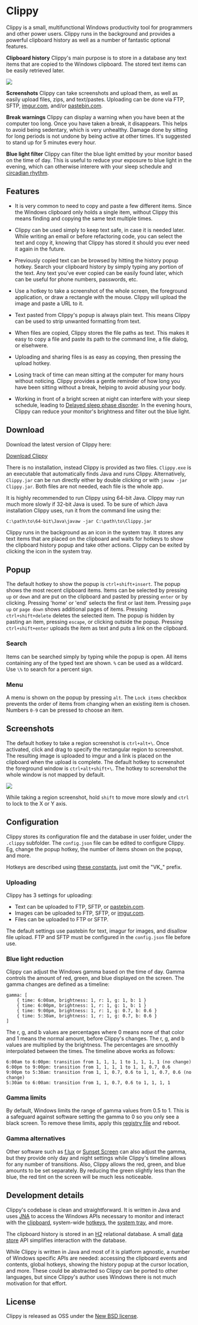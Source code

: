 # Clippy

Clippy is a small, multifunctional Windows productivity tool for programmers and other power users. Clippy runs in the background and provides a powerful clipboard history as well as a number of fantastic optional features.

**Clipboard history** Clippy's main purpose is to store in a database any text items that are copied to the Windows clipboard. The stored text items can be easily retrieved later.

![](http://i.imgur.com/4vEWhmX.png)

**Screenshots** Clippy can take screenshots and upload them, as well as easily upload files, zips, and text/pastes. Uploading can be done via FTP, SFTP, [imgur.com](http://imgur.com/), and/or [pastebin.com](http://pastebin.com/).

**Break warnings** Clippy can display a warning when you have been at the computer too long. Once you have taken a break, it disappears. This helps to avoid being sedentary, which is very unhealthy. Damage done by sitting for long periods is not undone by being active at other times. It's suggested to stand up for 5 minutes every hour.

**Blue light filter** Clippy can filter the blue light emitted by your monitor based on the time of day. This is useful to reduce your exposure to blue light in the evening, which can otherwise interere with your sleep schedule and [circadian rhythm](https://en.wikipedia.org/wiki/Circadian_rhythm).

## Features

* It is very common to need to copy and paste a few different items. Since the Windows clipboard only holds a single item, without Clippy this means finding and copying the same text multiple times.

* Clippy can be used simply to keep text safe, in case it is needed later. While writing an email or before refactoring code, you can select the text and copy it, knowing that Clippy has stored it should you ever need it again in the future.

* Previously copied text can be browsed by hitting the history popup hotkey. Search your clipboard history by simply typing any portion of the text. Any text you've ever copied can be easily found later, which can be useful for phone numbers, passwords, etc.

* Use a hotkey to take a screenshot of the whole screen, the foreground application, or draw a rectangle with the mouse. Clippy will upload the image and paste a URL to it.

* Text pasted from Clippy's popup is always plain text. This means Clippy can be used to strip unwanted formatting from text.

* When files are copied, Clippy stores the file paths as text. This makes it easy to copy a file and paste its path to the command line, a file dialog, or elsehwere.

* Uploading and sharing files is as easy as copying, then pressing the upload hotkey.

* Losing track of time can mean sitting at the computer for many hours without noticing. Clippy provides a gentle reminder of how long you have been sitting without a break, helping to avoid abusing your body.

* Working in front of a bright screen at night can interfere with your sleep schedule, leading to [Delayed sleep phase disorder](https://en.wikipedia.org/wiki/Delayed_sleep_phase_disorder). In the evening hours, Clippy can reduce your monitor's brightness and filter out the blue light.

## Download

Download the latest version of Clippy here:

[Download Clippy](https://github.com/EsotericSoftware/clippy/releases)

There is no installation, instead Clippy is provided as two files. `Clippy.exe` is an executable that automatically finds Java and runs Clippy. Alternatively, `Clippy.jar` can be run directly either by double clicking or with `javaw -jar Clippy.jar`. Both files are not needed, each file is the whole app.

It is highly recommended to run Clippy using 64-bit Java. Clippy may run much more slowly if 32-bit Java is used. To be sure of which Java installation Clippy uses, run it from the command line using the:

```
C:\path\to\64-bit\Java\javaw -jar C:\path\to\Clippy.jar
```

Clippy runs in the background as an icon in the system tray. It stores any text items that are placed on the clipboard and waits for hotkeys to show the clipboard history popup and take other actions. Clippy can be exited by clicking the icon in the system tray.

## Popup

The default hotkey to show the popup is `ctrl+shift+insert`. The popup shows the most recent clipboard items. Items can be selected by pressing `up` or `down` and are put on the clipboard and pasted by pressing `enter` or by clicking. Pressing 'home' or 'end' selects the first or last item. Pressing `page up` or `page down` shows additional pages of items. Pressing `ctrl+shift+delete` deletes the selected item. The popup is hidden by pasting an item, pressing `escape`, or clicking outside the popup. Pressing `ctrl+shift+enter` uploads the item as text and puts a link on the clipboard.

### Search

Items can be searched simply by typing while the popup is open. All items containing any of the typed text are shown. `%` can be used as a wildcard. Use `\%` to search for a percent sign.

### Menu

A menu is shown on the popup by pressing `alt`. The `Lock items` checkbox prevents the order of items from changing when an existing item is chosen. Numbers `0-9` can be pressed to choose an item.

## Screenshots

The default hotkey to take a region screenshot is `ctrl+alt+\`. Once activated, click and drag to specify the rectangular region to screenshot. The resulting image is uploaded to imgur and a link is placed on the clipboard when the upload is complete. The default hotkey to screenshot the foreground window is `ctrl+alt+shift+\`. The hotkey to screenshot the whole window is not mapped by default.

![](http://i.imgur.com/Ld05ys6.png)

While taking a region screenshot, hold `shift` to move more slowly and `ctrl` to lock to the X or Y axis.

## Configuration

Clippy stores its configuration file and the database in user folder, under the `.clippy` subfolder. The `config.json` file can be edited to configure Clippy. Eg, change the popup hotkey, the number of items shown on the popup, and more.

Hotkeys are described using [these constants](https://docs.oracle.com/javase/8/docs/api/java/awt/event/KeyEvent.html), just omit the "VK_" prefix.

### Uploading

Clippy has 3 settings for uploading:

* Text can be uploaded to FTP, SFTP, or [pastebin.com](http://pastebin.com/).
* Images can be uploaded to FTP, SFTP, or [imgur.com](http://imgur.com/).
* Files can be uploaded to FTP or SFTP.

The default settings use pastebin for text, imagur for images, and disallow file upload. FTP and SFTP must be configured in the `config.json` file before use.

### Blue light reduction

Clippy can adjust the Windows gamma based on the time of day. Gamma controls the amount of red, green, and blue displayed on the screen. The gamma changes are defined as a timeline:

```
gamma: [
	{ time: 6:00am, brightness: 1, r: 1, g: 1, b: 1 }
	{ time: 6:00pm, brightness: 1, r: 1, g: 1, b: 1 }
	{ time: 9:00pm, brightness: 1, r: 1, g: 0.7, b: 0.6 }
	{ time: 5:30am, brightness: 1, r: 1, g: 0.7, b: 0.6 }
]
```

The r, g, and b values are percentages where 0 means none of that color and 1 means the normal amount, before Clippy's changes. The r, g, and b values are multiplied by the brightness. The percentages are smoothly interpolated between the times. The timeline above works as follows:

```
6:00am to 6:00pm: transition from 1, 1, 1, 1 to 1, 1, 1, 1 (no change)
6:00pm to 9:00pm: transition from 1, 1, 1, 1 to 1, 1, 0.7, 0.6
9:00pm to 5:30am: transition from 1, 1, 0.7, 0.6 to 1, 1, 0.7, 0.6 (no change)
5:30am to 6:00am: transition from 1, 1, 0.7, 0.6 to 1, 1, 1, 1
```

### Gamma limits

By default, Windows limits the range of gamma values from 0.5 to 1. This is a safeguard against software setting the gamma to 0 so you only see a black screen. To remove these limits, apply this [registry file](https://github.com/EsotericSoftware/clippy/blob/master/build/gamma.reg) and reboot.

### Gamma alternatives

Other software such as [f.lux](http://justgetflux.com/) or [Sunset Screen](http://www.skytopia.com/software/sunsetscreen/) can also adjust the gamma, but they provide only day and night settings while Clippy's timeline allows for any number of transitions. Also, Clippy allows the red, green, and blue amounts to be set separately. By reducing the green slightly less than the blue, the red tint on the screen will be much less noticeable.

## Development details

Clippy's codebase is clean and straightforward. It is written in Java and uses [JNA](https://github.com/twall/jna/) to access the Windows APIs necessary to monitor and interact with the [clipboard](https://github.com/EsotericSoftware/clippy/blob/master/src/com/esotericsoftware/clippy/Clipboard.java), system-wide [hotkeys](https://github.com/EsotericSoftware/clippy/blob/master/src/com/esotericsoftware/clippy/Keyboard.java), the [system tray](https://github.com/EsotericSoftware/clippy/blob/master/src/com/esotericsoftware/clippy/Tray.java), and more.

The clipboard history is stored in an [H2](http://www.h2database.com) relational database. A small [data store](https://github.com/EsotericSoftware/clippy/blob/master/src/com/esotericsoftware/clippy/ClipDataStore.java) API simplifies interaction with the database.

While Clippy is written in Java and most of it is platform agnostic, a number of Windows specific APIs are needed: accessing the clipboard events and contents, global hotkeys, showing the history popup at the cursor location, and more. These could be abstracted so Clippy can be ported to other languages, but since Clippy's author uses Windows there is not much motivation for that effort.

## License

Clippy is released as OSS under the [New BSD license](https://github.com/EsotericSoftware/clippy/blob/master/LICENSE).
